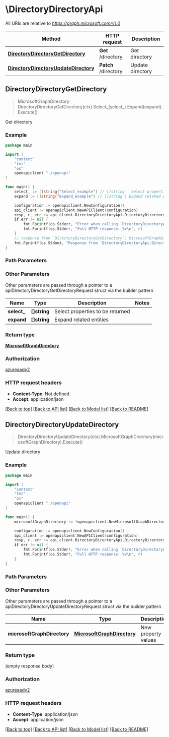 # \DirectoryDirectoryApi

All URIs are relative to *https://graph.microsoft.com/v1.0*

Method | HTTP request | Description
------------- | ------------- | -------------
[**DirectoryDirectoryGetDirectory**](DirectoryDirectoryApi.md#DirectoryDirectoryGetDirectory) | **Get** /directory | Get directory
[**DirectoryDirectoryUpdateDirectory**](DirectoryDirectoryApi.md#DirectoryDirectoryUpdateDirectory) | **Patch** /directory | Update directory



## DirectoryDirectoryGetDirectory

> MicrosoftGraphDirectory DirectoryDirectoryGetDirectory(ctx).Select_(select_).Expand(expand).Execute()

Get directory

### Example

```go
package main

import (
    "context"
    "fmt"
    "os"
    openapiclient "./openapi"
)

func main() {
    select_ := []string{"Select_example"} // []string | Select properties to be returned (optional)
    expand := []string{"Expand_example"} // []string | Expand related entities (optional)

    configuration := openapiclient.NewConfiguration()
    api_client := openapiclient.NewAPIClient(configuration)
    resp, r, err := api_client.DirectoryDirectoryApi.DirectoryDirectoryGetDirectory(context.Background()).Select_(select_).Expand(expand).Execute()
    if err != nil {
        fmt.Fprintf(os.Stderr, "Error when calling `DirectoryDirectoryApi.DirectoryDirectoryGetDirectory``: %v\n", err)
        fmt.Fprintf(os.Stderr, "Full HTTP response: %v\n", r)
    }
    // response from `DirectoryDirectoryGetDirectory`: MicrosoftGraphDirectory
    fmt.Fprintf(os.Stdout, "Response from `DirectoryDirectoryApi.DirectoryDirectoryGetDirectory`: %v\n", resp)
}
```

### Path Parameters



### Other Parameters

Other parameters are passed through a pointer to a apiDirectoryDirectoryGetDirectoryRequest struct via the builder pattern


Name | Type | Description  | Notes
------------- | ------------- | ------------- | -------------
 **select_** | **[]string** | Select properties to be returned | 
 **expand** | **[]string** | Expand related entities | 

### Return type

[**MicrosoftGraphDirectory**](MicrosoftGraphDirectory.md)

### Authorization

[azureaadv2](../README.md#azureaadv2)

### HTTP request headers

- **Content-Type**: Not defined
- **Accept**: application/json

[[Back to top]](#) [[Back to API list]](../README.md#documentation-for-api-endpoints)
[[Back to Model list]](../README.md#documentation-for-models)
[[Back to README]](../README.md)


## DirectoryDirectoryUpdateDirectory

> DirectoryDirectoryUpdateDirectory(ctx).MicrosoftGraphDirectory(microsoftGraphDirectory).Execute()

Update directory

### Example

```go
package main

import (
    "context"
    "fmt"
    "os"
    openapiclient "./openapi"
)

func main() {
    microsoftGraphDirectory := *openapiclient.NewMicrosoftGraphDirectory() // MicrosoftGraphDirectory | New property values

    configuration := openapiclient.NewConfiguration()
    api_client := openapiclient.NewAPIClient(configuration)
    resp, r, err := api_client.DirectoryDirectoryApi.DirectoryDirectoryUpdateDirectory(context.Background()).MicrosoftGraphDirectory(microsoftGraphDirectory).Execute()
    if err != nil {
        fmt.Fprintf(os.Stderr, "Error when calling `DirectoryDirectoryApi.DirectoryDirectoryUpdateDirectory``: %v\n", err)
        fmt.Fprintf(os.Stderr, "Full HTTP response: %v\n", r)
    }
}
```

### Path Parameters



### Other Parameters

Other parameters are passed through a pointer to a apiDirectoryDirectoryUpdateDirectoryRequest struct via the builder pattern


Name | Type | Description  | Notes
------------- | ------------- | ------------- | -------------
 **microsoftGraphDirectory** | [**MicrosoftGraphDirectory**](MicrosoftGraphDirectory.md) | New property values | 

### Return type

 (empty response body)

### Authorization

[azureaadv2](../README.md#azureaadv2)

### HTTP request headers

- **Content-Type**: application/json
- **Accept**: application/json

[[Back to top]](#) [[Back to API list]](../README.md#documentation-for-api-endpoints)
[[Back to Model list]](../README.md#documentation-for-models)
[[Back to README]](../README.md)

